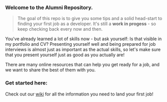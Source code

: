 ### Welcome to the Alumni Repository.

>The goal of this repo is to give you some tips and a solid head-start to finding your first job as a developer. It's still a **work in progess** - so keep checking back every now and then.

You've already learned a lot of skills now - but ask yourself: Is that visible in my portfolio and CV? 
Presenting yourself well and being prepared for job interviews is almost just as important as the actual skills, so let's make sure that you present yourself just as good as you actually are!

There are many online resources that can help you get ready for a job, and we want to share the best of them with you.

### Get started here:
Check out our [wiki](https://github.com/HackYourFuture-CPH/alumni/wiki) for all the information you need to land your first job! 











